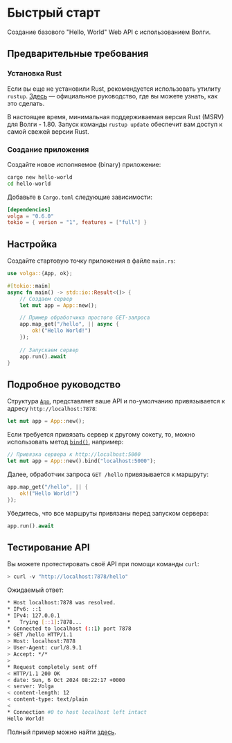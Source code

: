 # Быстрый старт

Создание базового "Hello, World" Web API с использованием Волги.

## Предварительные требования

### Установка Rust

Если вы еще не установили Rust, рекомендуется использовать утилиту `rustup`. [Здесь](https://doc.rust-lang.ru/book/ch01-01-installation.html) — официальное руководство, где вы можете узнать, как это сделать.

В настоящее время, минимальная поддерживаемая версия Rust (MSRV) для Волги - 1.80. Запуск команды `rustup update` обеспечит вам доступ к самой свежей версии Rust.

### Создание приложения
Создайте новое исполняемое (binary) приложение:
```bash
cargo new hello-world
cd hello-world
```

Добавьте в `Cargo.toml` следующие зависимости:

```toml
[dependencies]
volga = "0.6.0"
tokio = { verion = "1", features = ["full"] }
```

## Настройка

Создайте стартовую точку приложения в файле `main.rs`:

```rust
use volga::{App, ok};

#[tokio::main]
async fn main() -> std::io::Result<()> {
    // Создаем сервер
    let mut app = App::new();

    // Пример обработчика простого GET-запроса
    app.map_get("/hello", || async {
        ok!("Hello World!")
    });
    
    // Запускаем сервер
    app.run().await
}
```

## Подробное руководство

Структура [`App`](https://docs.rs/volga/latest/volga/app/struct.App.html), представляет ваше API и по-умолчанию привязывается к адресу `http://localhost:7878`:

```rust
let mut app = App::new();
```

Если требуется привязать сервер к другому сокету, то, можно использовать метод [`bind()`](https://docs.rs/volga/latest/volga/app/struct.App.html#method.bind), например:

```rust
// Привязка сервера к http://localhost:5000
let mut app = App::new().bind("localhost:5000");
```

Далее, обработчик запроса `GET /hello` привязывается к маршруту:

```rust
app.map_get("/hello", || {
    ok!("Hello World!")
});
```

Убедитесь, что все маршруты привязаны перед запуском сервера:

```rust
app.run().await
```

## Тестирование API

Вы можете протестировать своё API при помощи команды `curl`:

```bash
> curl -v "http://localhost:7878/hello"
```

Ожидаемый ответ:

```bash
* Host localhost:7878 was resolved.
* IPv6: ::1
* IPv4: 127.0.0.1
*   Trying [::1]:7878...
* Connected to localhost (::1) port 7878
> GET /hello HTTP/1.1
> Host: localhost:7878
> User-Agent: curl/8.9.1
> Accept: */*
>
* Request completely sent off
< HTTP/1.1 200 OK
< date: Sun, 6 Oct 2024 08:22:17 +0000
< server: Volga
< content-length: 12
< content-type: text/plain
<
* Connection #0 to host localhost left intact
Hello World!
```

Полный пример можно найти [здесь](https://github.com/RomanEmreis/volga/blob/main/examples/hello_world.rs).
